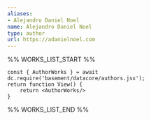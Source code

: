 ```yaml
---
aliases:
- Alejandro Daniel Noel
name: Alejandro Daniel Noel
type: author
url: https://adanielnoel.com
---
```



%% WORKS_LIST_START %%

```datacorejsx
const { AuthorWorks } = await dc.require('basement/datacore/authors.jsx');
return function View() {
    return <AuthorWorks/>
}
```
%% WORKS_LIST_END %%